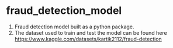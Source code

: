 # fraud_detection_model

1. Fraud detection model built as a python package.
2. The dataset used to train and test the model can be found here https://www.kaggle.com/datasets/kartik2112/fraud-detection